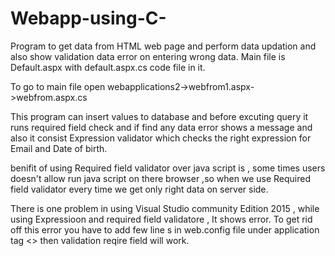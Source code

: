# Webapp-using-C-
Program to get data from HTML web page and perform data updation and also show validation data error on entering wrong data. Main file is Default.aspx with default.aspx.cs code file in it.

To go to main file open webapplications2->webfrom1.aspx->webfrom.aspx.cs

This program can insert values to database and before excuting query it runs required field check and if find any data error shows a message and also it consist Expression validator which checks the right expression for Email and Date of birth.

benifit of using Required field validator over java script is , some times users doesn't allow run java script on there browser ,so when we use Required field validator every time we get only right data on server side.  

There is one problem in using Visual Studio community Edition 2015 , while using Expressioon and required field validatore , It shows error.
To get rid off this error you have to add few line s in web.config file under application tag <> 
<add key="ValidationSettings:UnobtrusiveValidationMode" value="None" />
then validation reqire field will work.

